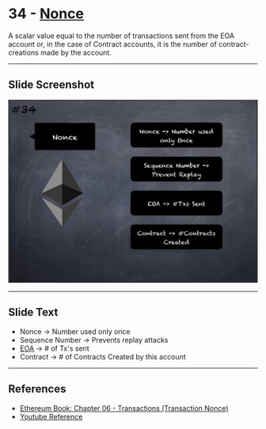 # 34 - [Nonce](Nonce.md)

A scalar value equal to the number of transactions sent from the EOA account or, in the case of Contract accounts, it is the number of contract-creations made by the account. 

___
## Slide Screenshot
![034.jpg](../../images/1.%20Ethereum%20101/034.jpg)
___
## Slide Text
- Nonce -> Number used only once
- Sequence Number -> Prevents replay attacks
- [EOA](EOA.md) -> # of Tx's sent
- Contract -> # of Contracts Created by this account
___
## References
- [Ethereum Book: Chapter 06 - Transactions (Transaction Nonce)](https://github.com/ethereumbook/ethereumbook/blob/develop/06transactions.asciidoc#the-transaction-nonce)
- [Youtube Reference](https://youtu.be/zIeBfuXxuWs?t=934)